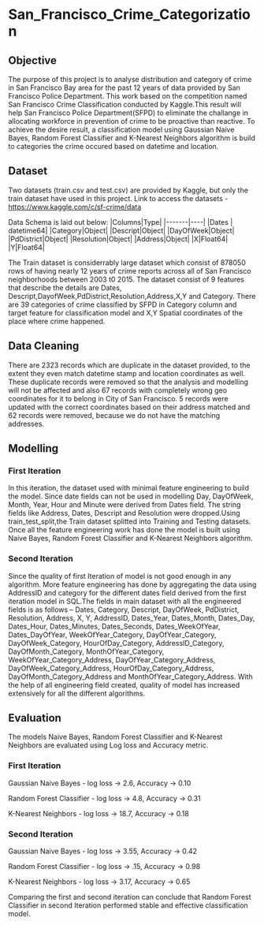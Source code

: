 # San_Francisco_Crime_Categorization
## Objective
The purpose of this project is to analyse distribution and category of crime in San Francisco Bay area for the past 12 years of data provided by San Francisco Police Department. This work based on the competition named San Francisco Crime Classification conducted by Kaggle.This result will help San Francisco Police Department(SFPD) to eliminate the challange in allocating workforce in prevention of crime to be proactive than reactive. To achieve the desire result, a classification model using  Gaussian Naive Bayes, Random Forest Classifier and K-Nearest Neighbors algorithm is build to categories the crime occured based on datetime and location.

## Dataset

Two datasets (train.csv and test.csv) are provided by Kaggle, but only the train dataset have used in this project. Link to access the datasets - https://www.kaggle.com/c/sf-crime/data

Data Schema is laid out below:
|Columns|Type|
|-------|----|
|Dates  | datetime64|
|Category|Object|
|Descript|Object|
|DayOfWeek|Object|
|PdDistrict|Object|
|Resolution|Object|
|Address|Object|
|X|Float64|
|Y|Float64|

The Train dataset is considerrably large dataset which consist of 878050 rows of having nearly 12 years of crime reports across all of San Francisco neighborhoods between 2003 t0 2015. The dataset consist of 9 features that describe the details are Dates, Descript,DayofWeek,PdDistrict,Resolution,Address,X,Y and Category. There are 39 categories of crime classified by SFPD in Category column and target feature for classification model and X,Y Spatial coordinates of the place where crime happened.

## Data Cleaning

There are 2323 records which are duplicate in the dataset provided, to the extent they even match datetime stamp and location coordinates as well. These duplicate records were removed so that the analysis and modelling will not be affected and also 67 records with completely wrong geo coordinates for it to belong in City of San Francisco. 5 records were updated with the correct coordinates based on their address matched and 62 records were removed, because we do not have the matching addresses.

## Modelling
### First Iteration
In this iteration, the dataset used with minimal feature engineering to build the model. Since date fields can not be used in modelling Day, DayOfWeek, Month, Year, Hour and Minute were derived from Dates field. The string fields like Address, Dates, Descript and Resolution were dropped.Using train_test_split,the Train dataset splitted into Training and Testing datasets. Once all the feature engineering work has done the model is built using Naive Bayes, Random Forest Classifier and K-Nearest Neighbors algorithm.

### Second Iteration
Since the quality of first Iteration of model is not good enough in any algorithm. More feature engineering has done by aggregating the data using AddressID and category for the different dates field derived from the first iteration model in SQL.The fields in main dataset with all the engineered fields is as follows – Dates, Category, Descript, DayOfWeek, PdDistrict, Resolution, Address, X, Y, AddressID, Dates_Year, Dates_Month, Dates_Day, Dates_Hour, Dates_Minutes, Dates_Seconds, Dates_WeekOfYear, Dates_DayOfYear, WeekOfYear_Category, DayOfYear_Category, DayOfWeek_Category, HourOfDay_Category, AddressID_Category, DayOfMonth_Category, MonthOfYear_Category, WeekOfYear_Category_Address, DayOfYear_Category_Address, DayOfWeek_Category_Address, HourOfDay_Category_Address, DayOfMonth_Category_Address and  MonthOfYear_Category_Address. With the help of all engineering field created, quality of model has increased extensively for all the different algorithms.

## Evaluation
The models Naive Bayes, Random Forest Classifier and K-Nearest Neighbors are evaluated using Log loss and Accuracy metric.

### First Iteration
Gaussian Naive Bayes - log loss -> 2.6, Accuracy -> 0.10

Random Forest Classifier - log loss -> 4.8, Accuracy -> 0.31

K-Nearest Neighbors - log loss -> 18.7, Accuracy -> 0.18

### Second Iteration
Gaussian Naive Bayes - log loss -> 3.55, Accuracy -> 0.42

Random Forest Classifier - log loss -> .15, Accuracy -> 0.98

K-Nearest Neighbors - log loss -> 3.17, Accuracy -> 0.65

Comparing the first and second iteration can conclude that Random Forest Classifier in second Iteration performed stable and effective classification model.
